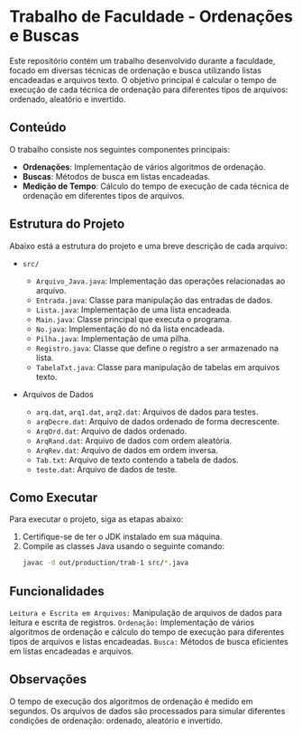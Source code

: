 # Trabalho de Faculdade - Ordenações e Buscas

Este repositório contém um trabalho desenvolvido durante a faculdade, focado em diversas técnicas de ordenação e busca utilizando listas encadeadas e arquivos texto. O objetivo principal é calcular o tempo de execução de cada técnica de ordenação para diferentes tipos de arquivos: ordenado, aleatório e invertido.

## Conteúdo

O trabalho consiste nos seguintes componentes principais:

- **Ordenações**: Implementação de vários algoritmos de ordenação.
- **Buscas**: Métodos de busca em listas encadeadas.
- **Medição de Tempo**: Cálculo do tempo de execução de cada técnica de ordenação em diferentes tipos de arquivos.

## Estrutura do Projeto

Abaixo está a estrutura do projeto e uma breve descrição de cada arquivo:

- `src/`
  - `Arquivo_Java.java`: Implementação das operações relacionadas ao arquivo.
  - `Entrada.java`: Classe para manipulação das entradas de dados.
  - `Lista.java`: Implementação de uma lista encadeada.
  - `Main.java`: Classe principal que executa o programa.
  - `No.java`: Implementação do nó da lista encadeada.
  - `Pilha.java`: Implementação de uma pilha.
  - `Registro.java`: Classe que define o registro a ser armazenado na lista.
  - `TabelaTxt.java`: Classe para manipulação de tabelas em arquivos texto.

- Arquivos de Dados
  - `arq.dat`, `arq1.dat`, `arq2.dat`: Arquivos de dados para testes.
  - `arqDecre.dat`: Arquivo de dados ordenado de forma decrescente.
  - `ArqOrd.dat`: Arquivo de dados ordenado.
  - `ArqRand.dat`: Arquivo de dados com ordem aleatória.
  - `ArqRev.dat`: Arquivo de dados em ordem inversa.
  - `Tab.txt`: Arquivo de texto contendo a tabela de dados.
  - `teste.dat`: Arquivo de dados de teste.

## Como Executar

Para executar o projeto, siga as etapas abaixo:

1. Certifique-se de ter o JDK instalado em sua máquina.
2. Compile as classes Java usando o seguinte comando:
   ```bash
   javac -d out/production/trab-1 src/*.java


## Funcionalidades
`Leitura e Escrita em Arquivos:` Manipulação de arquivos de dados para leitura e escrita de registros.
`Ordenação:` Implementação de vários algoritmos de ordenação e cálculo do tempo de execução para diferentes tipos de arquivos e listas encadeadas.
`Busca:` Métodos de busca eficientes em listas encadeadas e arquivos.

## Observações
O tempo de execução dos algoritmos de ordenação é medido em segundos.
Os arquivos de dados são processados para simular diferentes condições de ordenação: ordenado, aleatório e invertido.

